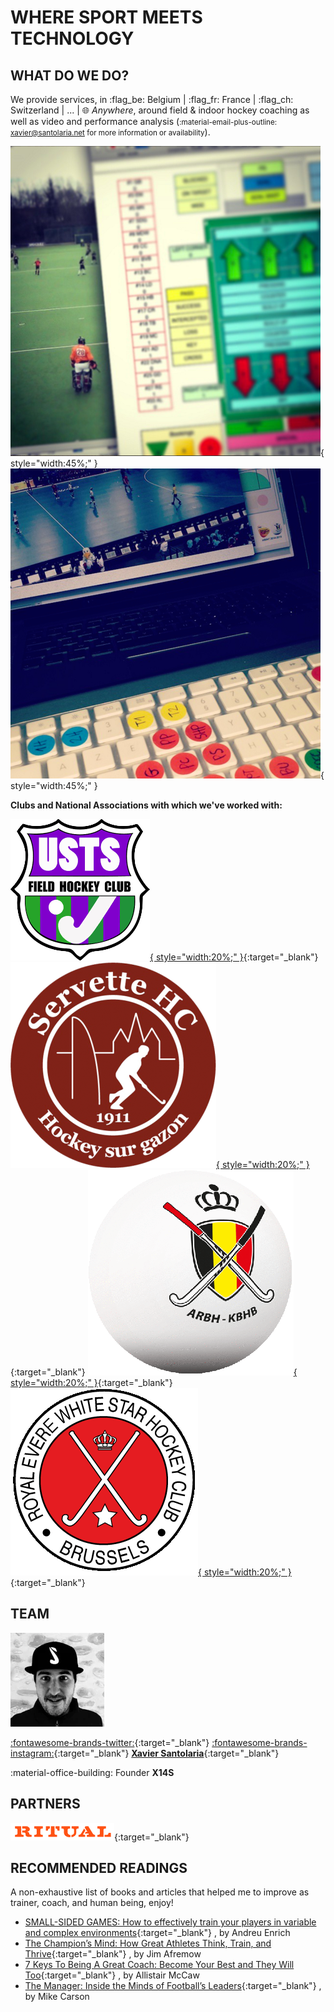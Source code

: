 # WHERE SPORT MEETS TECHNOLOGY

## WHAT DO WE DO?

We provide services, in :flag_be: Belgium | :flag_fr: France | :flag_ch: Switzerland | ... | :globe_with_meridians: *Anywhere*, around field & indoor hockey coaching as well as video and performance analysis (<small>:material-email-plus-outline: [xavier@santolaria.net](mailto:xavier@santolaria.net) for more information or availability</small>).

![Field & Indoor Hockey Coaching](./images/coaching-screenshot1.png){ style="width:45%;" }
![Video & Performance Analysis](./images/videoanalysis-screenshot1.png){ style="width:45%;" }

**Clubs and National Associations with which we've worked with:**

[![USTS Field Hockey](./images/usts-logo.png){ style="width:20%;" }](https://www.ustsfieldhockey.ch){:target="_blank"} 
[![Servette HC](./images/shc-logo.png){ style="width:20%;" }](http://www.servettehc.ch){:target="_blank"} 
[![ARBH - KBHB](./images/logo-arbh_kbhb.gif){ style="width:20%;" }](https://hockey.be){:target="_blank"} 
[![R.E. White Star HC](./images/whitehockey-logo.gif){ style="width:20%;" }](https://whitehockey.be){:target="_blank"} 

## TEAM

![Xavier Santolaria](./images/xs-selfpass-cap.jpg)

[:fontawesome-brands-twitter:](https://twitter.com/x14santo){:target="_blank"} 
[:fontawesome-brands-instagram:](https://instagram.com/x14santo){:target="_blank"}
[**Xavier Santolaria**](https://drive.google.com/file/d/0B_2zPJ_8FKViUXppbUlUOXBKMjA/view?usp=sharing){:target="_blank"} 

:material-office-building: Founder **X14S**

## PARTNERS

[![Ritual Hockey](./images/ritualhockey-logo-w.png)](https://www.ritualhockey.com){:target="_blank"}

## RECOMMENDED READINGS

A non-exhaustive list of books and articles that helped me to improve as trainer, coach, and human being, enjoy!

- [SMALL-SIDED GAMES: How to effectively train your players in variable and complex environments](https://amzn.to/44h4VCc){:target="_blank"} , by Andreu Enrich
- [The Champion’s Mind: How Great Athletes Think, Train, and Thrive](https://amzn.to/40KSifC){:target="_blank"} , by Jim Afremow
- [7 Keys To Being A Great Coach: Become Your Best and They Will Too](https://amzn.to/3Vipuda){:target="_blank"} , by Allistair McCaw
- [The Manager: Inside the Minds of Football’s Leaders](https://amzn.to/3LEDiM0){:target="_blank"} , by Mike Carson